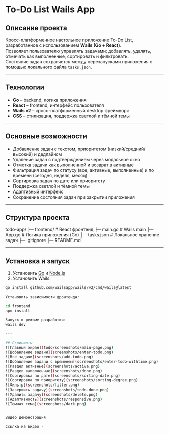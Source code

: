 # To-Do List Wails App

## Описание проекта
Кросс-платформенное настольное приложение To-Do List, разработанное с использованием **Wails (Go + React)**.  
Позволяет пользователю управлять задачами: добавлять, удалять, отмечать как выполненные, сортировать и фильтровать.  
Состояние задач сохраняется между перезапусками приложения с помощью локального файла `tasks.json`.

---

## Технологии
- **Go** – backend, логика приложения
- **React** – frontend, интерфейс пользователя
- **Wails v2** – кросс-платформенный desktop фреймворк
- **CSS** – стилизация, поддержка светлой и тёмной темы

---

## Основные возможности
- Добавление задач с текстом, приоритетом (низкий/средний/высокий) и дедлайном  
- Удаление задач с подтверждением через модальное окно  
- Отметка задачи как выполненной и возврат в активные  
- Фильтрация задач по статусу (все, активные, выполненные) и по времени (сегодня, неделя, месяц)  
- Сортировка задач по дате или приоритету  
- Поддержка светлой и тёмной темы  
- Адаптивный интерфейс  
- Сохранение состояния задач при закрытии приложения

---

## Структура проекта
todo-app/
├─ frontend/ # React фронтенд
├─ main.go # Wails main
├─ App.go # Логика приложения (Go)
├─ tasks.json # Локальное хранение задач
├─ .gitignore
├─ README.md


---

## Установка и запуск
1. Установить [Go](https://go.dev/) и [Node.js](https://nodejs.org/)
2. Установить Wails:
```bash
go install github.com/wailsapp/wails/v2/cmd/wails@latest

Установить зависимости фронтенда:

cd frontend
npm install

Запуск в режиме разработки:
wails dev

---

## Скриншоты
![Главный экран](todo/screenshots/main-page.png)
![Добавление задачи](screenshots/enter-todo.png)
![Все задачи](screenshots/add-todo.png)
![Добавление задачи с временем](screenshots/enter-todo-withtime.png)
![Раздел активные](screenshots/active.png)
![Раздел выполненные](screenshots/done.png)
![Сортировка по дате](screenshots/sorting-date.png)
![Сортировка по приоритету](screenshots/sorting-degree.png)
![Фильтр](screenshots/filter.png)
![Завершить задачу](screenshots/todo-done.png)
![Удалить задачу](screenshots/delete.png)
![Адаптивность](screenshots/responsive.png)
![Темная тема](screenshots/dark.png)


Видео демонстрация

Ссылка на видео - 



